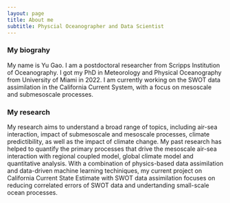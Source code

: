 ```yaml
---
layout: page
title: About me
subtitle: Physcial Oceanographer and Data Scientist
---
```

### My biograhy
My name is Yu Gao. I am a postdoctoral researcher from Scripps Institution of Oceanography. 
I got my PhD in Meteorology and Physical Oceanography from University of Miami in 2022. I am currently working on the SWOT data assimilation in the California Current System, with a focus on mesoscale and submesoscale processes. 

### My research
My research aims to understand a broad range of topics, including air-sea interaction, impact of submesoscale and mesoscale processes, climate predictibility, as well as the impact of climate change. My past research has helped to quantify the primary processes that drive the mesoscale air-sea interaction with regional coupled model, global climate model and quantitative analysis. With a combination of physics-based data assimilation and data-driven machine learning techiniques, my current project on California Current State Estimate with SWOT data assimilation focuses on reducing correlated errors of SWOT data and undertanding small-scale ocean processes. 

